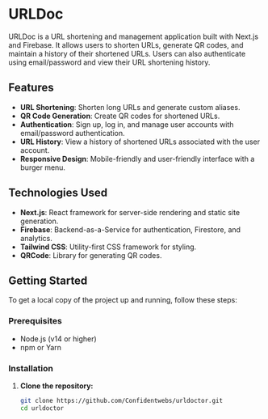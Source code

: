 # URLDoc

URLDoc is a URL shortening and management application built with Next.js and Firebase. It allows users to shorten URLs, generate QR codes, and maintain a history of their shortened URLs. Users can also authenticate using email/password and view their URL shortening history.

## Features

- **URL Shortening**: Shorten long URLs and generate custom aliases.
- **QR Code Generation**: Create QR codes for shortened URLs.
- **Authentication**: Sign up, log in, and manage user accounts with email/password authentication.
- **URL History**: View a history of shortened URLs associated with the user account.
- **Responsive Design**: Mobile-friendly and user-friendly interface with a burger menu.

## Technologies Used

- **Next.js**: React framework for server-side rendering and static site generation.
- **Firebase**: Backend-as-a-Service for authentication, Firestore, and analytics.
- **Tailwind CSS**: Utility-first CSS framework for styling.
- **QRCode**: Library for generating QR codes.

## Getting Started

To get a local copy of the project up and running, follow these steps:

### Prerequisites

- Node.js (v14 or higher)
- npm or Yarn

### Installation

1. **Clone the repository:**

   ```bash
   git clone https://github.com/Confidentwebs/urldoctor.git
   cd urldoctor

